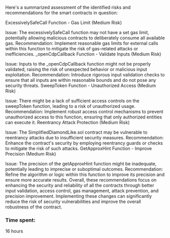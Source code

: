 Here's a summarized assessment of the identified risks and recommendations for the smart contracts in question:

ExcessivelySafeCall Function - Gas Limit (Medium Risk)

Issue: The excessivelySafeCall function may not have a set gas limit, potentially allowing malicious contracts to deliberately consume all available gas.
Recommendation: Implement reasonable gas limits for external calls within this function to mitigate the risk of gas-related attacks or inefficiencies.
_openCdpCallback Function - Validate Inputs (Medium Risk)

Issue: Inputs to the _openCdpCallback function might not be properly validated, raising the risk of unexpected behavior or malicious input exploitation.
Recommendation: Introduce rigorous input validation checks to ensure that all inputs are within reasonable bounds and do not pose any security threats.
SweepToken Function - Unauthorized Access (Medium Risk)

Issue: There might be a lack of sufficient access controls on the sweepToken function, leading to a risk of unauthorized usage.
Recommendation: Implement robust access control mechanisms to prevent unauthorized access to this function, ensuring that only authorized entities can execute it.
Reentrancy Attack Protection (Medium Risk)

Issue: The SimplifiedDiamondLike.sol contract may be vulnerable to reentrancy attacks due to insufficient security measures.
Recommendation: Enhance the contract's security by employing reentrancy guards or checks to mitigate the risk of such attacks.
GetApproxHint Function - Improve Precision (Medium Risk)

Issue: The precision of the getApproxHint function might be inadequate, potentially leading to imprecise or suboptimal outcomes.
Recommendation: Refine the algorithm or logic within this function to improve its precision and ensure more accurate results.
Overall, these recommendations focus on enhancing the security and reliability of all the contracts through better input validation, access control, gas management, attack prevention, and precision improvement. Implementing these changes can significantly reduce the risk of security vulnerabilities and improve the overall robustness of the contract.












### Time spent:
16 hours